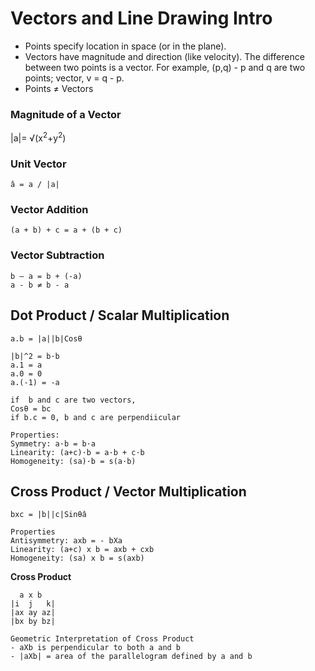 # Vectors and Line Drawing Intro
- Points specify location in space (or in the plane). 
- Vectors have magnitude and direction (like velocity). The difference between two points is a vector. For example, (p,q) - p and q are two points; vector, v = q - p.
- Points ≠ Vectors

### Magnitude of a Vector
<p>|a|= √(x<sup>2</sup>+y<sup>2</sup>)</p>

### Unit Vector
```
â = a / |a|
```

### Vector Addition
```
(a + b) + c = a + (b + c)
```

### Vector Subtraction
```
b – a = b + (-a)
a - b ≠ b - a
```

## Dot Product / Scalar Multiplication 
```
a.b = |a||b|Cosθ

|b|^2 = b·b
a.1 = a
a.0 = 0
a.(-1) = -a

if  b and c are two vectors,
Cosθ = bc
if b.c = 0, b and c are perpendiicular
```
```
Properties:
Symmetry: a·b = b·a
Linearity: (a+c)·b = a·b + c·b
Homogeneity: (sa)·b = s(a·b)
```
## Cross Product / Vector Multiplication
```
bxc = |b||c|Sinθâ
```
```
Properties
Antisymmetry: axb = - bΧa
Linearity: (a+c) x b = axb + cxb
Homogeneity: (sa) x b = s(axb)
```
<b>Cross Product</b>
```
  a x b
|i  j   k|
|ax ay az|
|bx by bz|
```
```
Geometric Interpretation of Cross Product
- aXb is perpendicular to both a and b 
- |aXb| = area of the parallelogram defined by a and b
```
